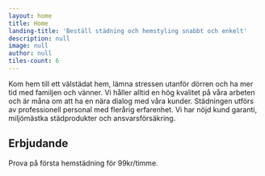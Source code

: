 ```yaml
---
layout: home
title: Home
landing-title: 'Beställ städning och hemstyling snabbt och enkelt'
description: null
image: null
author: null
tiles-count: 6
---
```

Kom hem till ett välstädat hem, lämna stressen utanför dörren och ha mer tid med familjen och vänner. Vi håller alltid en hög kvalitet på våra arbeten och är måna om att ha en nära dialog med våra kunder. Städningen utförs av professionell personal med flerårig erfarenhet. Vi har nöjd kund garanti, miljömästka städprodukter och ansvarsförsäkring.

<h2>Erbjudande</h2>
Prova på första hemstädning för 99kr/timme.
